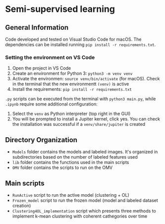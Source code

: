 # Semi-supervised learning

## General Information
Code developed and tested on Visual Studio Code for macOS.
The dependencies can be installed running `pip install -r requirements.txt`.

### Setting the environment on VS Code
1. Open the project in VS Code
2. Create an environment for Python 3: `python3 -m venv venv`
3. Activate the environmen: `source venv/bin/activate` (for macOS). Check in the terminal that the new environmentt `(venv)` is active
4. Install the requirements: `pip install -r requirements.txt`

`.py` scripts can be executed from the terminal with `python3 main.py`, while `.ipynb` require some additional configuration:
1. Select the `venv` as Python interpreter (top right in the GUI)
2. You will be prompted to install a Jupiter kernel, click yes. You can check the installation was successful if a `venv/share/jupiter` is created


## Directory Organization
- `Models` folder contains the models and labeled images. It's organized in subdirectories based on the number of labeled features used
- `lib` folder contains the functions used in the main scripts
- `OMV` folder contains the scripts to run on the OMV

## Main scripts
- `RunActive` script to run the active model (clustering + OL)
- `Frozen_model` script to run the frozen model (model and labeled dataset creation)
- `Clustering4OL_implementation` script which presents three methods to implement k-mean clustering with coherent cathegories over time
